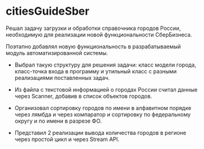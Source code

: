 # citiesGuideSber
Решал задачу  загрузки и обработки справочника городов России, необходимую для реализации новой функциональности СберБизнеса.

Поэтапно добавлял новую функциональность в разрабатываемый модуль автоматизированной системы.

* Выбрал такую структуру для решения задачи: класс модели города, класс-точка входа в программу и утильный класс с разными реализациями поставленных задач. 

* Из файла с текстовой информацией о городах России считал данные через Scanner, добавив в список объектов городов. 

* Организовал сортировку городов по имени в алфавитном порядке через лямбда и через компаратор и сортировку по федеральному округу и по имени в разрезе ФО.

* Представил 2 реализации вывода количества городов в регионе через простой цикл и через Stream API.
